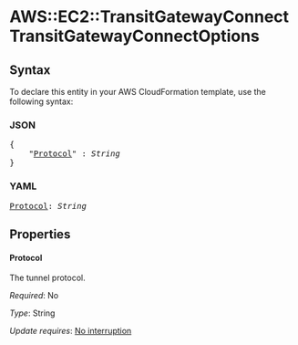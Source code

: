 # AWS::EC2::TransitGatewayConnect TransitGatewayConnectOptions

## Syntax

To declare this entity in your AWS CloudFormation template, use the following syntax:

### JSON

<pre>
{
    "<a href="#protocol" title="Protocol">Protocol</a>" : <i>String</i>
}
</pre>

### YAML

<pre>
<a href="#protocol" title="Protocol">Protocol</a>: <i>String</i>
</pre>

## Properties

#### Protocol

The tunnel protocol.

_Required_: No

_Type_: String

_Update requires_: [No interruption](https://docs.aws.amazon.com/AWSCloudFormation/latest/UserGuide/using-cfn-updating-stacks-update-behaviors.html#update-no-interrupt)
